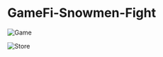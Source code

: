 # GameFi-Snowmen-Fight

![Game](https://i.ibb.co/nfg5WCg/1.png)

![Store](https://i.ibb.co/09JT8sF/2.png)
